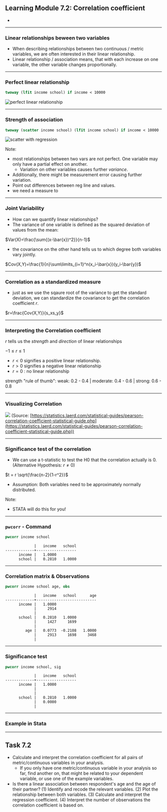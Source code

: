 
## Learning Module 7.2: Correlation coefficient

- 

---

### Linear relationships beween two variables

- When describing relationships between two continuous / metric variables, we are often interested in their linear relationship.
- Linear relationship / association means, that with each increase on one variable, the other variable changes proportionally.

---

### Perfect linear relationship

```stata
twoway (lfit income school) if income < 10000
```

![perfect linear relationship](img/line_income_school.svg)

---

### Strength of association

```stata
twoway (scatter income school) (lfit income school) if income < 10000

```

![scatter with regression](img/income_school.svg)

Note:

- most relationships between two vars are not perfect. One variable may only have a partial effect on another.
    - Variation on other variables causes further *variance*.
- Additionally, there might be measurement error causing further variation.
- Point out differences between reg line and values.
- we need a measure to 


---

### Joint Variability

- How can we quantify linear relationships?
- The variance of one variable is defined as the squared deviation of values from the mean:

$Var(X)=\frac{\sum{(x-\bar{x})^2}}{n-1}$ 

- the covariance on the other hand tells us to which degree both variables vary jointly.

$Cov(X,Y)=\frac{1}{n}\sum\limits_{i=1}^n(x_i-\bar{x})(y_i-\bar{y})$

---

### Correlation as a standardized measure

- just as we use the sqaure root of the variance to get the standard deviation, we can standardize the covariance to get the correlation coefficient $r$.

$r=\frac{Cov(X,Y)}{s_xs_y}$

---

### Interpreting the Correlation coefficient

$r$ tells us the *strength* and *direction* of linear relationships

$-1 \leq r \leq 1$

- $r<0$ signifies a positive linear relationship.
- $r>0$ signifies a negative linear relationship
- $r=0$ : no linear relationship

strength "rule of thumb": weak: 0.2 - 0.4 | moderate: 0.4 - 0.6 | strong: 0.6 - 0.8 

---

### Visualizing Correlation


![](https://upload.wikimedia.org/wikipedia/commons/8/83/Pearson_Correlation_Coefficient_and_associated_scatterplots.png)
(Source: [https://statistics.laerd.com/statistical-guides/pearson-correlation-coefficient-statistical-guide.php](https://statistics.laerd.com/statistical-guides/pearson-correlation-coefficient-statistical-guide.php))

---


### Significance test of the correlation

- We can use a t-statistic to test the H0 that the correlation actually is 0. (Alternative Hypothesis: $r\neq0$)

$t = r \sqrt{\frac{n-2}{1-r^2}}$

- Assumption: Both variables need to be approximately normally distributed.

Note:
- STATA will do this for you!

---

### `pwcorr` - Command

```stata
pwcorr income school
```

```
             |   income   school
-------------+------------------
      income |   1.0000 
      school |   0.2810   1.0000 
```

---

### Correlation matrix & Observations


```stata
pwcorr income school age, obs
```

```
             |   income   school      age
-------------+---------------------------
      income |   1.0000 
             |     2914
             |
      school |   0.2810   1.0000 
             |     1427     1699
             |
         age |   0.0773  -0.2108   1.0000 
             |     2913     1698     3468
             |
```

---

### Significance test

```stata
pwcorr income school, sig
```

```
             |   income   school
-------------+------------------
      income |   1.0000 
             |
             |
      school |   0.2810   1.0000 
             |   0.0000
             |
```

---

### Example in Stata

---

## Task 7.2

- Calculate and interpret the correlation coefficient for all pairs of metric/continuous variables in your analysis. 
    - If you only have one metric/continuous variable in your analysis so far, find another on, that might be related to your dependent variable, or use one of the example variables.
- Is there a linear association between respondent's age and the age of their partner? (1) Identify and recode the relevant variables. (2) Plot the relationship between both variables. (3) Calculate and interpret the regression coefficient. (4) Interpret the number of observations the correlation coefficient is based on. 

